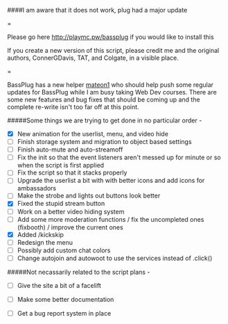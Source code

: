 ####I am aware that it does not work, plug had a major update

=

Please go here http://playmc.pw/bassplug if you would like to install this

If you create a new version of this script, please credit me and the original authors, ConnerGDavis, TAT, and Colgate, in a visible place.

=

BassPlug has a new helper [mateon1](http://github.com/mateon1) who should help push some regular updates for BassPlug while I am busy taking Web Dev courses. There are some new features and bug fixes that should be coming up and the complete re-write isn't too far off at this point.

#####Some things we are trying to get done in no particular order -
- [x] New animation for the userlist, menu, and video hide
- [ ] Finish storage system and migration to object based settings
- [ ] Finish auto-mute and auto-streamoff 
- [ ] Fix the init so that the event listeners aren't messed up for minute or so when the script is first applied
- [ ] Fix the script so that it stacks properly
- [ ] Upgrade the userlist a bit with with better icons and add icons for ambassadors 
- [ ] Make the strobe and lights out buttons look better
- [x] Fixed the stupid stream button
- [ ] Work on a better video hiding system
- [ ] Add some more moderation functions / fix the uncompleted ones (fixbooth) / improve the current ones
- [x] Added /kickskip    
- [ ] Redesign the menu
- [ ] Possibly add custom chat colors
- [ ] Change autojoin and autowoot to use the services instead of .click()

#####Not necassarily related to the script plans -

- [ ] Give the site a bit of a facelift
- [ ] Make some better documentation 
- [ ] Get a bug report system in place


